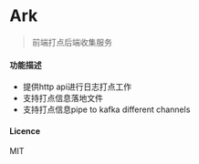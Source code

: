 Ark
===

> 前端打点后端收集服务

#### 功能描述

* 提供http api进行日志打点工作
* 支持打点信息落地文件
* 支持打点信息pipe to kafka different channels

#### Licence

MIT

